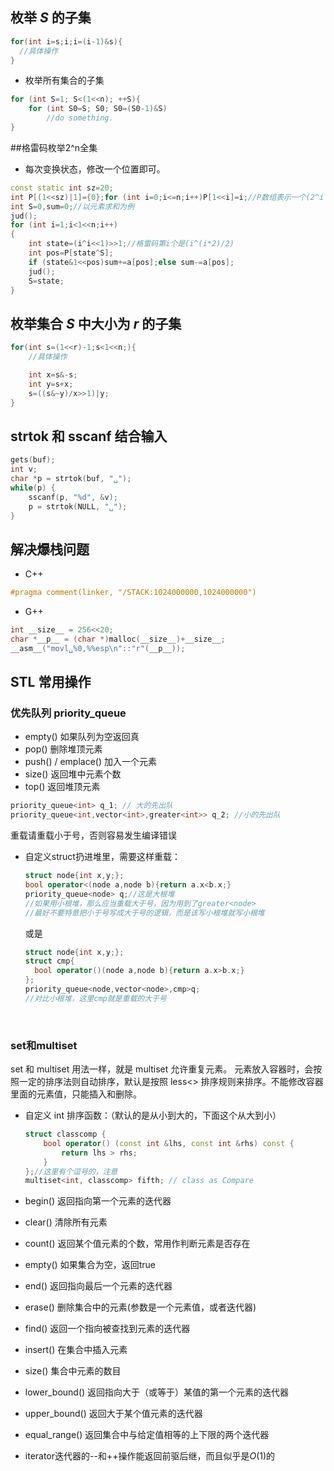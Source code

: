 ## 枚举 $S$ 的子集

```c++
for(int i=s;i;i=(i-1)&s){
  //具体操作
}
```

+ 枚举所有集合的子集

```c++
for (int S=1; S<(1<<n); ++S){
    for (int S0=S; S0; S0=(S0-1)&S)
        //do something.
}
```



##格雷码枚举2^n全集

* 每次变换状态，修改一个位置即可。

```c++
const static int sz=20;
int P[(1<<sz)|1]={0};for (int i=0;i<=n;i++)P[1<<i]=i;//P数组表示一个(2^i -> i)的映射
int S=0,sum=0;//以元素求和为例
jud();
for (int i=1;i<1<<n;i++)
{
	int state=(i^i<<1)>>1;//格雷码第i个是(i^(i*2)/2)
	int pos=P[state^S];
	if (state&1<<pos)sum+=a[pos];else sum-=a[pos];
	jud();
	S=state;
}
```



## 枚举集合 $S$ 中大小为 $r$ 的子集

```c++
for(int s=(1<<r)-1;s<1<<n;){
    //具体操作 

    int x=s&-s;
    int y=s+x;
    s=((s&~y)/x>>1)|y;
} 
```
## strtok 和 sscanf 结合输入

```c++
gets(buf);
int v;
char *p = strtok(buf, "␣");
while(p) {
    sscanf(p, "%d", &v);
    p = strtok(NULL, "␣");
}
```

## 解决爆栈问题

+ C++

```c++
#pragma comment(linker, "/STACK:1024000000,1024000000")
```

+ G++

```c++
int __size__ = 256<<20;
char *__p__ = (char *)malloc(__size__)+__size__;
__asm__("movl␣%0,%%esp\n"::"r"(__p__));
```

## STL 常用操作

### 优先队列 priority_queue

+ empty() 如果队列为空返回真
+ pop() 删除堆顶元素
+ push() / emplace() 加入一个元素
+ size() 返回堆中元素个数
+ top() 返回堆顶元素

```c++
priority_queue<int> q_1; // 大的先出队
priority_queue<int,vector<int>,greater<int>> q_2; //小的先出队
```

重载请重载小于号，否则容易发生编译错误

* 自定义struct扔进堆里，需要这样重载：

  ```c++
  struct node{int x,y;};
  bool operator<(node a,node b){return a.x<b.x;}
  priority_queue<node> q;//这是大根堆
  //如果用小根堆，那么应当重载大于号，因为用到了greater<node>
  //最好不要特意把小于号写成大于号的逻辑，而是该写小根堆就写小根堆
  ```

  或是

  ```c++
  struct node{int x,y;};
  struct cmp{
  	bool operator()(node a,node b){return a.x>b.x;}
  };
  priority_queue<node,vector<node>,cmp>q;
  //对比小根堆，这里cmp就是重载的大于号
  ```

  ​

### set和multiset

set 和 multiset 用法一样，就是 multiset 允许重复元素。
元素放入容器时，会按照一定的排序法则自动排序，默认是按照 less<> 排序规则来排序。不能修改容器里面的元素值，只能插入和删除。

+ 自定义 int 排序函数：（默认的是从小到大的，下面这个从大到小）

  ```c++
  struct classcomp {
      bool operator() (const int &lhs, const int &rhs) const {
          return lhs > rhs;
      }
  };//这里有个逗号的，注意
  multiset<int, classcomp> fifth; // class as Compare
  ```

+ begin() 返回指向第一个元素的迭代器

+ clear() 清除所有元素

+ count() 返回某个值元素的个数，常用作判断元素是否存在

+ empty() 如果集合为空，返回true

+ end() 返回指向最后一个元素的迭代器

+ erase() 删除集合中的元素(参数是一个元素值，或者迭代器)

+ find() 返回一个指向被查找到元素的迭代器

+ insert() 在集合中插入元素

+ size() 集合中元素的数目

+ lower_bound() 返回指向大于（或等于）某值的第一个元素的迭代器

+ upper_bound() 返回大于某个值元素的迭代器

+ equal_range() 返回集合中与给定值相等的上下限的两个迭代器

+ iterator迭代器的--和++操作能返回前驱后继，而且似乎是$O(1)​$的